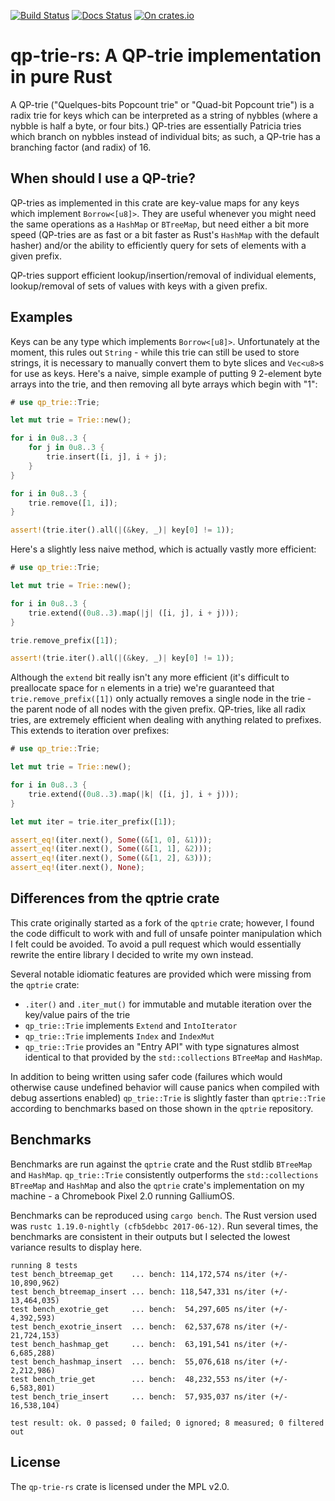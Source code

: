 [![Build Status](https://travis-ci.org/sdleffler/qp-trie-rs.svg?branch=master)](https://travis-ci.org/sdleffler/qp-trie-rs)
[![Docs Status](https://docs.rs/qp-trie/badge.svg)](https://docs.rs/qp-trie)
[![On crates.io](https://img.shields.io/crates/v/qp-trie.svg)](https://crates.io/crates/qp-trie)

# qp-trie-rs: A QP-trie implementation in pure Rust

A QP-trie ("Quelques-bits Popcount trie" or "Quad-bit Popcount trie") is a
radix trie for keys which can be interpreted as a string of nybbles (where a
nybble is half a byte, or four bits.) QP-tries are essentially Patricia tries
which branch on nybbles instead of individual bits; as such, a QP-trie has a
branching factor (and radix) of 16.

## When should I use a QP-trie?

QP-tries as implemented in this crate are key-value maps for any keys which
implement `Borrow<[u8]>`. They are useful whenever you might need the same
operations as a `HashMap` or `BTreeMap`, but need either a bit more speed
(QP-tries are as fast or a bit faster as Rust's `HashMap` with the default
hasher) and/or the ability to efficiently query for sets of elements with a
given prefix.

QP-tries support efficient lookup/insertion/removal of individual elements,
lookup/removal of sets of values with keys with a given prefix.

## Examples

Keys can be any type which implements `Borrow<[u8]>`. Unfortunately at the
moment, this rules out `String` - while this trie can still be used to store
strings, it is necessary to manually convert them to byte slices and `Vec<u8>`s
for use as keys. Here's a naive, simple example of putting 9 2-element byte arrays
into the trie, and then removing all byte arrays which begin with "1":

```rust
# use qp_trie::Trie;

let mut trie = Trie::new();

for i in 0u8..3 {
    for j in 0u8..3 {
        trie.insert([i, j], i + j);
    }
}

for i in 0u8..3 {
    trie.remove([1, i]);
}

assert!(trie.iter().all(|(&key, _)| key[0] != 1));
```

Here's a slightly less naive method, which is actually vastly more efficient:

```rust
# use qp_trie::Trie;

let mut trie = Trie::new();

for i in 0u8..3 {
    trie.extend((0u8..3).map(|j| ([i, j], i + j)));
}

trie.remove_prefix([1]);

assert!(trie.iter().all(|(&key, _)| key[0] != 1));
```

Although the `extend` bit really isn't any more efficient (it's difficult to
preallocate space for `n` elements in a trie) we're guaranteed that
`trie.remove_prefix([1])` only actually removes a single node in the trie - the
parent node of all nodes with the given prefix. QP-tries, like all radix tries,
are extremely efficient when dealing with anything related to prefixes. This
extends to iteration over prefixes:

```rust
# use qp_trie::Trie;

let mut trie = Trie::new();

for i in 0u8..3 {
    trie.extend((0u8..3).map(|k| ([i, j], i + j)));
}

let mut iter = trie.iter_prefix([1]);

assert_eq!(iter.next(), Some((&[1, 0], &1)));
assert_eq!(iter.next(), Some((&[1, 1], &2)));
assert_eq!(iter.next(), Some((&[1, 2], &3)));
assert_eq!(iter.next(), None);
```

## Differences from the qptrie crate

This crate originally started as a fork of the `qptrie` crate; however, I found
the code difficult to work with and full of unsafe pointer manipulation which I
felt could be avoided. To avoid a pull request which would essentially rewrite
the entire library I decided to write my own instead.

Several notable idiomatic features are provided which were missing from the `qptrie` crate:
- `.iter()` and `.iter_mut()` for immutable and mutable iteration over the key/value pairs of the trie
- `qp_trie::Trie` implements `Extend` and `IntoIterator`
- `qp_trie::Trie` implements `Index` and `IndexMut`
- `qp_trie::Trie` provides an "Entry API" with type signatures almost identical
  to that provided by the `std::collections` `BTreeMap` and `HashMap`.

In addition to being written using safer code (failures which would otherwise
cause undefined behavior will cause panics when compiled with debug assertions
enabled) `qp_trie::Trie` is slightly faster than `qptrie::Trie` according to
benchmarks based on those shown in the `qptrie` repository.

## Benchmarks

Benchmarks are run against the `qptrie` crate and the Rust stdlib `BTreeMap`
and `HashMap`. `qp_trie::Trie` consistently outperforms the `std::collections`
`BTreeMap` and `HashMap` and also the `qptrie` crate's implementation on my
machine - a Chromebook Pixel 2.0 running GalliumOS.

Benchmarks can be reproduced using `cargo bench`. The Rust version used was
`rustc 1.19.0-nightly (cfb5debbc 2017-06-12)`. Run several times, the
benchmarks are consistent in their outputs but I selected the lowest variance
results to display here.

```
running 8 tests
test bench_btreemap_get    ... bench: 114,172,574 ns/iter (+/- 10,890,962)
test bench_btreemap_insert ... bench: 118,547,331 ns/iter (+/- 13,464,035)
test bench_exotrie_get     ... bench:  54,297,605 ns/iter (+/- 4,392,593)
test bench_exotrie_insert  ... bench:  62,537,678 ns/iter (+/- 21,724,153)
test bench_hashmap_get     ... bench:  63,191,541 ns/iter (+/- 6,685,288)
test bench_hashmap_insert  ... bench:  55,076,618 ns/iter (+/- 2,212,986)
test bench_trie_get        ... bench:  48,232,553 ns/iter (+/- 6,583,801)
test bench_trie_insert     ... bench:  57,935,037 ns/iter (+/- 16,538,104)

test result: ok. 0 passed; 0 failed; 0 ignored; 8 measured; 0 filtered out
```

## License

The `qp-trie-rs` crate is licensed under the MPL v2.0.
